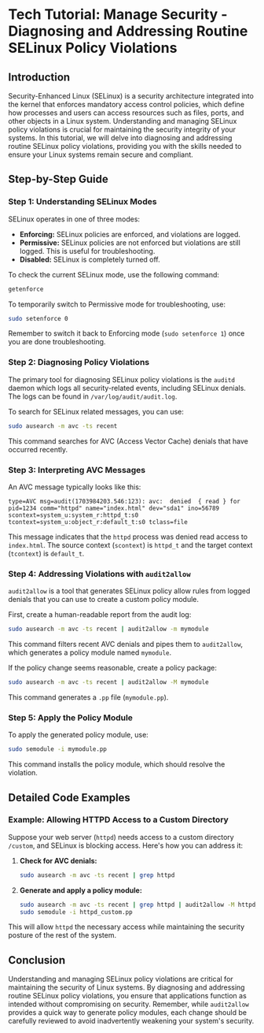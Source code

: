 # Tech Tutorial: Manage Security - Diagnosing and Addressing Routine SELinux Policy Violations

## Introduction

Security-Enhanced Linux (SELinux) is a security architecture integrated into the kernel that enforces mandatory access control policies, which define how processes and users can access resources such as files, ports, and other objects in a Linux system. Understanding and managing SELinux policy violations is crucial for maintaining the security integrity of your systems. In this tutorial, we will delve into diagnosing and addressing routine SELinux policy violations, providing you with the skills needed to ensure your Linux systems remain secure and compliant.

## Step-by-Step Guide

### Step 1: Understanding SELinux Modes

SELinux operates in one of three modes:
- **Enforcing:** SELinux policies are enforced, and violations are logged.
- **Permissive:** SELinux policies are not enforced but violations are still logged. This is useful for troubleshooting.
- **Disabled:** SELinux is completely turned off.

To check the current SELinux mode, use the following command:
```bash
getenforce
```

To temporarily switch to Permissive mode for troubleshooting, use:
```bash
sudo setenforce 0
```
Remember to switch it back to Enforcing mode (`sudo setenforce 1`) once you are done troubleshooting.

### Step 2: Diagnosing Policy Violations

The primary tool for diagnosing SELinux policy violations is the `auditd` daemon which logs all security-related events, including SELinux denials. The logs can be found in `/var/log/audit/audit.log`.

To search for SELinux related messages, you can use:
```bash
sudo ausearch -m avc -ts recent
```
This command searches for AVC (Access Vector Cache) denials that have occurred recently.

### Step 3: Interpreting AVC Messages

An AVC message typically looks like this:
```
type=AVC msg=audit(1703984203.546:123): avc:  denied  { read } for  pid=1234 comm="httpd" name="index.html" dev="sda1" ino=56789 scontext=system_u:system_r:httpd_t:s0 tcontext=system_u:object_r:default_t:s0 tclass=file
```
This message indicates that the `httpd` process was denied read access to `index.html`. The source context (`scontext`) is `httpd_t` and the target context (`tcontext`) is `default_t`.

### Step 4: Addressing Violations with `audit2allow`

`audit2allow` is a tool that generates SELinux policy allow rules from logged denials that you can use to create a custom policy module.

First, create a human-readable report from the audit log:
```bash
sudo ausearch -m avc -ts recent | audit2allow -m mymodule
```
This command filters recent AVC denials and pipes them to `audit2allow`, which generates a policy module named `mymodule`.

If the policy change seems reasonable, create a policy package:
```bash
sudo ausearch -m avc -ts recent | audit2allow -M mymodule
```
This command generates a `.pp` file (`mymodule.pp`).

### Step 5: Apply the Policy Module

To apply the generated policy module, use:
```bash
sudo semodule -i mymodule.pp
```
This command installs the policy module, which should resolve the violation.

## Detailed Code Examples

### Example: Allowing HTTPD Access to a Custom Directory

Suppose your web server (`httpd`) needs access to a custom directory `/custom`, and SELinux is blocking access. Here's how you can address it:

1. **Check for AVC denials:**
   ```bash
   sudo ausearch -m avc -ts recent | grep httpd
   ```
2. **Generate and apply a policy module:**
   ```bash
   sudo ausearch -m avc -ts recent | grep httpd | audit2allow -M httpd_custom
   sudo semodule -i httpd_custom.pp
   ```

This will allow `httpd` the necessary access while maintaining the security posture of the rest of the system.

## Conclusion

Understanding and managing SELinux policy violations are critical for maintaining the security of Linux systems. By diagnosing and addressing routine SELinux policy violations, you ensure that applications function as intended without compromising on security. Remember, while `audit2allow` provides a quick way to generate policy modules, each change should be carefully reviewed to avoid inadvertently weakening your system's security.